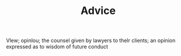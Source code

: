 ---
title: Advice
letter: A
permalink: "/definitions/bld-advice.html"
body: Vlew; opinlou; the counsel given by lawyers to thelr clients; an opinion expressed
  as to wisdom of future conduct
published_at: '2018-07-07'
source: Black's Law Dictionary 2nd Ed (1910)
layout: post
---